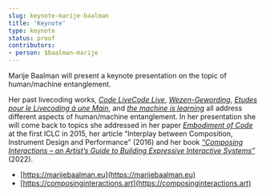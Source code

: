 ```yaml
---
slug: keynote-marije-baalman
title: 'Keynote'
type: keynote
status: proof
contributors:
- person: $baalman-marije
---
```


Marije Baalman will present a keynote presentation on the topic of human/machine entanglement.

Her past livecoding works, *[Code LiveCode Live](https://marijebaalman.eu/projects/code-livecode-live.html)*, *[Wezen-Gewording](https://marijebaalman.eu/projects/wezen-gewording.html)*, *[Etudes pour le Livecoding à une Main](https://marijebaalman.eu/projects/etudes-pour-le-livecoding-a-une-main.html)*, and *[the machine is learning](https://marijebaalman.eu/projects/the-machine-is-learning.html)* all address different aspects of human/machine entanglement. In her presentation she will come back to topics she addressed in her paper *[Embodiment of Code](https://iclc.toplap.org/2015/html/72.html)* at the first ICLC in 2015, her article “Interplay between Composition, Instrument Design and Performance” (2016) and her book *[“Composing Interactions – an Artist’s Guide to Building Expressive Interactive Systems”](https://composinginteractions.art/)* (2022).

* [https://marijebaalman.eu](https://marijebaalman.eu)
* [https://composinginteractions.art](https://composinginteractions.art)

